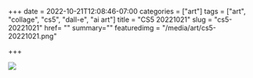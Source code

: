 +++
date = 2022-10-21T12:08:46-07:00
categories = ["art"]
tags = ["art", "collage", "cs5", "dall-e", "ai art"]
title = "CS5 20221021"
slug = "cs5-20221021"
href= ""
summary=""
featuredimg = "/media/art/cs5-20221021.png"

+++

<img src="/media/art/cs5-20221021.png" />
